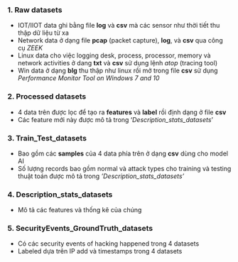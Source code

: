 ### 1. Raw datasets
- IOT/IIOT data ghi bằng file **log** và **csv** mà các sensor như thời tiết thu thập dữ liệu từ xa
- Network data ở dạng file **pcap** (packet capture), **log**, và **csv** qua công cụ *ZEEK*
- Linux data cho việc logging desk, process, processor, memory và network activities ở dang **txt** và **csv** sử dụng lệnh *atop* (tracing tool)
- Win data ở dạng **blg** thu thập như linux rồi mở trong file **csv** sử dụng *Performance Monitor Tool on Windows 7 and 10*
### 2. Processed datasets
- 4 data trên được lọc để tạo ra **features** và **label** rồi định dạng ở file **csv** 
- Các feature mới này được mô tả trong ‘*Description_stats_datasets*’
### 3. Train_Test_datasets
- Bao gồm các **samples** của 4 data phía trên ở dạng **csv** dùng cho model AI
- Số lượng records bao gồm normal và attack types cho training và testing thuật toán được mô tả trong *’Description_stats_datasets’*
### 4. Description_stats_datasets
- Mô tả các features và thống kê của chúng
### 5. SecurityEvents_GroundTruth_datasets
- Có các security events of hacking happened trong 4 datasets
- Labeled dựa trên IP add và timestamps trong 4 datasets